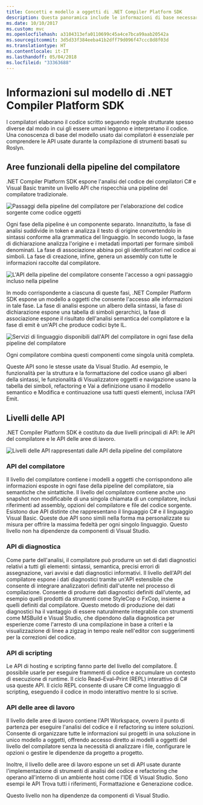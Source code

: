 ```yaml
---
title: Concetti e modello a oggetti di .NET Compiler Platform SDK
description: Questa panoramica include le informazioni di base necessarie per utilizzare in modo efficiente l'SDK del compilatore .NET. Vengono presentati i livelli dell'API, i tipi principali coinvolti e il modello a oggetti generale.
ms.date: 10/10/2017
ms.custom: mvc
ms.openlocfilehash: a3104313efa0110699c45a4ce7bca99aab20542a
ms.sourcegitcommit: 3d5d33f384eeba41b2dff79d096f47ccc8d8f03d
ms.translationtype: HT
ms.contentlocale: it-IT
ms.lasthandoff: 05/04/2018
ms.locfileid: "33363688"
---
```

# <a name="understand-the-net-compiler-platform-sdk-model"></a>Informazioni sul modello di .NET Compiler Platform SDK

I compilatori elaborano il codice scritto seguendo regole strutturate spesso diverse dal modo in cui gli essere umani leggono e interpretano il codice. Una conoscenza di base del modello usato dai compilatori è essenziale per comprendere le API usate durante la compilazione di strumenti basati su Roslyn. 

## <a name="compiler-pipeline-functional-areas"></a>Aree funzionali della pipeline del compilatore

.NET Compiler Platform SDK espone l'analisi del codice dei compilatori C# e Visual Basic tramite un livello API che rispecchia una pipeline del compilatore tradizionale.

![Passaggi della pipeline del compilatore per l'elaborazione del codice sorgente come codice oggetti](media/compiler-api-model/compiler-pipeline.png)

Ogni fase della pipeline è un componente separato. Innanzitutto, la fase di analisi suddivide in token e analizza il testo di origine convertendolo in sintassi conforme alla grammatica del linguaggio. In secondo luogo, la fase di dichiarazione analizza l'origine e i metadati importati per formare simboli denominati. La fase di associazione abbina poi gli identificatori nel codice ai simboli. La fase di creazione, infine, genera un assembly con tutte le informazioni raccolte dal compilatore.

![L'API della pipeline del compilatore consente l'accesso a ogni passaggio incluso nella pipeline](media/compiler-api-model/compiler-pipeline-api.png)

In modo corrispondente a ciascuna di queste fasi, .NET Compiler Platform SDK espone un modello a oggetti che consente l'accesso alle informazioni in tale fase. La fase di analisi espone un albero della sintassi, la fase di dichiarazione espone una tabella di simboli gerarchici, la fase di associazione espone il risultato dell'analisi semantica del compilatore e la fase di emit è un'API che produce codici byte IL.

![Servizi di linguaggio disponibili dall'API del compilatore in ogni fase della pipeline del compilatore](media/compiler-api-model/compiler-pipeline-lang-svc.png)

Ogni compilatore combina questi componenti come singola unità completa.

Queste API sono le stesse usate da Visual Studio. Ad esempio, le funzionalità per la struttura e la formattazione del codice usano gli alberi della sintassi, le funzionalità di Visualizzatore oggetti e navigazione usano la tabella dei simboli, refactoring e Vai a definizione usano il modello semantico e Modifica e continuazione usa tutti questi elementi, inclusa l'API Emit. 

## <a name="api-layers"></a>Livelli delle API

.NET Compiler Platform SDK è costituto da due livelli principali di API: le API del compilatore e le API delle aree di lavoro.

![Livelli delle API rappresentati dalle API della pipeline del compilatore](media/compiler-api-model/api-layers.png)

### <a name="compiler-apis"></a>API del compilatore

Il livello del compilatore contiene i modelli a oggetti che corrispondono alle informazioni esposte in ogni fase della pipeline del compilatore, sia semantiche che sintattiche. Il livello del compilatore contiene anche uno snapshot non modificabile di una singola chiamata di un compilatore, inclusi riferimenti ad assembly, opzioni del compilatore e file del codice sorgente. Esistono due API distinte che rappresentano il linguaggio C# e il linguaggio Visual Basic. Queste due API sono simili nella forma ma personalizzate su misura per offrire la massima fedeltà per ogni singolo linguaggio. Questo livello non ha dipendenze da componenti di Visual Studio.

### <a name="diagnostic-apis"></a>API di diagnostica

Come parte dell'analisi, il compilatore può produrre un set di dati diagnostici relativi a tutti gli elementi: sintassi, semantica, precisi errori di assegnazione, vari avvisi e dati diagnostici informativi. Il livello dell'API del compilatore espone i dati diagnostici tramite un'API estensibile che consente di integrare analizzatori definiti dall'utente nel processo di compilazione. Consente di produrre dati diagnostici definiti dall'utente, ad esempio quelli prodotti da strumenti come StyleCop o FxCop, insieme a quelli definiti dal compilatore. Questo metodo di produzione dei dati diagnostici ha il vantaggio di essere naturalmente integrabile con strumenti come MSBuild e Visual Studio, che dipendono dalla diagnostica per esperienze come l'arresto di una compilazione in base a criteri e la visualizzazione di linee a zigzag in tempo reale nell'editor con suggerimenti per la correzioni del codice.

### <a name="scripting-apis"></a>API di scripting

Le API di hosting e scripting fanno parte del livello del compilatore. È possibile usarle per eseguire frammenti di codice e accumulare un contesto di esecuzione di runtime.
Il ciclo Read–Eval–Print (REPL) interattivo di C# usa queste API. Il ciclo REPL consente di usare C# come linguaggio di scripting, eseguendo il codice in modo interattivo mentre lo si scrive.

### <a name="workspaces-apis"></a>API delle aree di lavoro

Il livello delle aree di lavoro contiene l'API Workspace, ovvero il punto di partenza per eseguire l'analisi del codice e il refactoring su intere soluzioni. Consente di organizzare tutte le informazioni sui progetti in una soluzione in unico modello a oggetti, offrendo accesso diretto ai modelli a oggetti del livello del compilatore senza la necessità di analizzare i file, configurare le opzioni o gestire le dipendenze da progetto a progetto.

Inoltre, il livello delle aree di lavoro espone un set di API usate durante l'implementazione di strumenti di analisi del codice e refactoring che operano all'interno di un ambiente host come l'IDE di Visual Studio. Sono esempi le API Trova tutti i riferimenti, Formattazione e Generazione codice.

Questo livello non ha dipendenze da componenti di Visual Studio.
